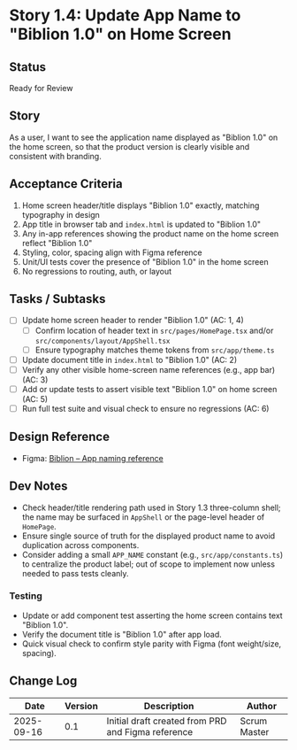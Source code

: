 # Story 1.4: Update App Name to "Biblion 1.0" on Home Screen

## Status

Ready for Review

## Story

As a user,
I want to see the application name displayed as "Biblion 1.0" on the home screen,
so that the product version is clearly visible and consistent with branding.

## Acceptance Criteria

1. Home screen header/title displays "Biblion 1.0" exactly, matching typography in design
2. App title in browser tab and `index.html` is updated to "Biblion 1.0"
3. Any in-app references showing the product name on the home screen reflect "Biblion 1.0"
4. Styling, color, spacing align with Figma reference
5. Unit/UI tests cover the presence of "Biblion 1.0" in the home screen
6. No regressions to routing, auth, or layout

## Tasks / Subtasks

- [ ] Update home screen header to render "Biblion 1.0" (AC: 1, 4)
  - [ ] Confirm location of header text in `src/pages/HomePage.tsx` and/or `src/components/layout/AppShell.tsx`
  - [ ] Ensure typography matches theme tokens from `src/app/theme.ts`
- [ ] Update document title in `index.html` to "Biblion 1.0" (AC: 2)
- [ ] Verify any other visible home-screen name references (e.g., app bar) (AC: 3)
- [ ] Add or update tests to assert visible text "Biblion 1.0" on home screen (AC: 5)
- [ ] Run full test suite and visual check to ensure no regressions (AC: 6)

## Design Reference

- Figma: [Biblion – App naming reference](https://www.figma.com/design/J4Dsi0o3FCgCgqrvPCAehY/Biblion?node-id=0-1&p=f&t=h5YPnxtdnJEqodW9-0)

## Dev Notes

- Check header/title rendering path used in Story 1.3 three-column shell; the name may be surfaced in `AppShell` or the page-level header of `HomePage`.
- Ensure single source of truth for the displayed product name to avoid duplication across components.
- Consider adding a small `APP_NAME` constant (e.g., `src/app/constants.ts`) to centralize the product label; out of scope to implement now unless needed to pass tests cleanly.

### Testing

- Update or add component test asserting the home screen contains text "Biblion 1.0".
- Verify the document title is "Biblion 1.0" after app load.
- Quick visual check to confirm style parity with Figma (font weight/size, spacing).

## Change Log

| Date       | Version | Description                                                  | Author       |
| ---------- | ------- | ------------------------------------------------------------ | ------------ |
| 2025-09-16 | 0.1     | Initial draft created from PRD and Figma reference           | Scrum Master |


